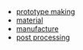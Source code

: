 

* [prototype making](en/prototype/prototype.md)
* [material](en/prototype/material.md)
* [manufacture](en/prototype/manufacture.md)
* [post processing](en/prototype/postprocess.md)
